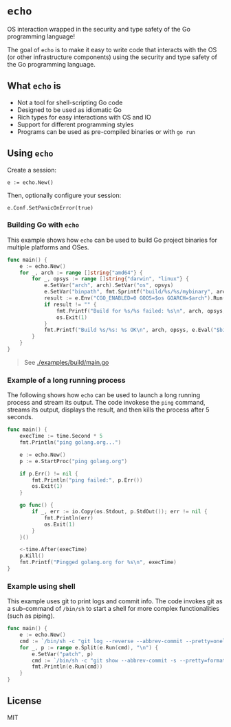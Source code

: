 # `echo` 
OS interaction wrapped in the security and type safety of the Go programming language!

The goal of `echo` is to make it easy to write code that interacts with the OS (or other infrastructure components) 
using the security and type safety of the Go programming language. 

## What `echo` is
* Not a tool for shell-scripting Go code
* Designed to be used as idiomatic Go
* Rich types for easy interactions with OS and IO 
* Support for different programming styles
* Programs can be used as pre-compiled binaries or with `go run`
   

## Using `echo`
Create a session:
```
e := echo.New()
```
Then, optionally configure your session:
```
e.Conf.SetPanicOnError(true)
```

### Building Go with `echo`
This example shows how `echo` can be used to build Go project binaries for multiple
platforms and OSes.
```go
func main() {
	e := echo.New()
	for _, arch := range []string{"amd64"} {
		for _, opsys := range []string{"darwin", "linux"} {
			e.SetVar("arch", arch).SetVar("os", opsys)
			e.SetVar("binpath", fmt.Sprintf("build/%s/%s/mybinary", arch, opsys))
			result := e.Env("CGO_ENABLED=0 GOOS=$os GOARCH=$arch").Run("go build -o $binpath .")
			if result != "" {
				fmt.Printf("Build for %s/%s failed: %s\n", arch, opsys, result)
				os.Exit(1)
			}
			fmt.Printf("Build %s/%s: %s OK\n", arch, opsys, e.Eval("$binpath"))
		}
	}
}
```
> See [./examples/build/main.go](./examples/build/main.go)

### Example of a long running process
The following shows how `echo` can be used to launch a long running process and stream 
its output. The code invokese the `ping` command, streams its output, displays the result,
and then kills the process after 5 seconds.

```go
func main() {
	execTime := time.Second * 5
	fmt.Println("ping golang.org...")

	e := echo.New()
	p := e.StartProc("ping golang.org")

	if p.Err() != nil {
		fmt.Println("ping failed:", p.Err())
		os.Exit(1)
	}

	go func() {
		if _, err := io.Copy(os.Stdout, p.StdOut()); err != nil {
			fmt.Println(err)
			os.Exit(1)
		}
	}()

	<-time.After(execTime)
	p.Kill()
	fmt.Printf("Pingged golang.org for %s\n", execTime)
}
```

### Example using shell 
This example uses git to print logs and commit info.
The code invokes git as a sub-command of `/bin/sh` to start a shell 
for more complex functionalities (such as piping).
```go
func main() {
	e := echo.New()
	cmd := `/bin/sh -c "git log --reverse --abbrev-commit --pretty=oneline | cut -d ' ' -f1"`
	for _, p := range e.Split(e.Run(cmd), "\n") {
		e.SetVar("patch", p)
		cmd := `/bin/sh -c "git show --abbrev-commit -s --pretty=format:'%h %s (%an) %n' ${patch}"`
		fmt.Println(e.Run(cmd))
	}
}
```
## License
MIT